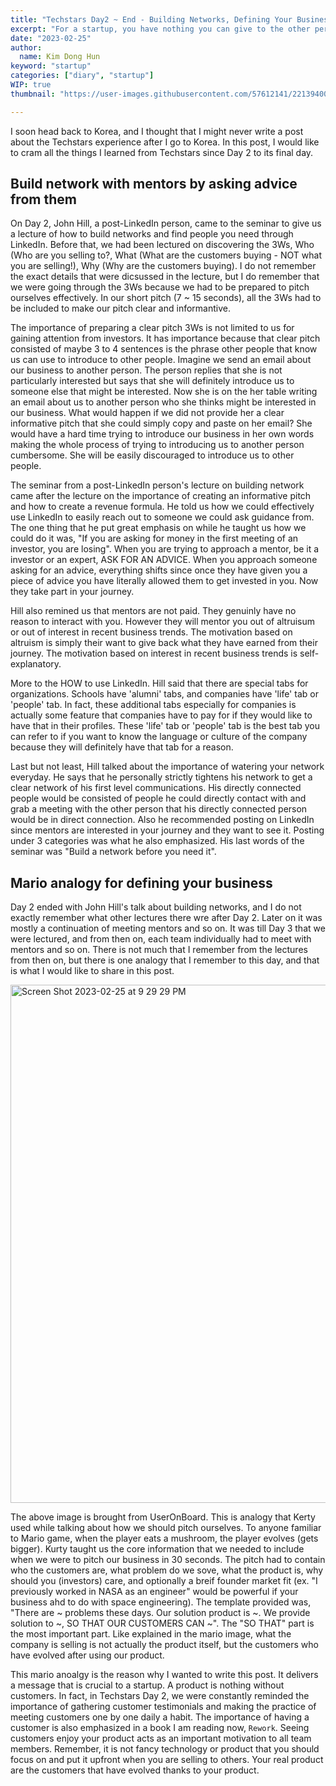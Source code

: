 ```yaml
---
title: "Techstars Day2 ~ End - Building Networks, Defining Your Business"
excerpt: "For a startup, you have nothing you can give to the other person when you want to reach out to them. However when you seek advice from the other person, the story gets a little different, and there will be a deep connection between you and the mentor. We also had practices on pitching ourselves. To pitch ourselves, we had to know the product that we were selling. The product of a company is not what the company actually sells. The customers who have evolved thanks to your product are your real products."
date: "2023-02-25"
author:
  name: Kim Dong Hun
keyword: "startup"
categories: ["diary", "startup"]
WIP: true
thumbnail: "https://user-images.githubusercontent.com/57612141/221394006-cb351e49-943b-483b-bd80-167610cbc10c.png"

---
```


I soon head back to Korea, and I thought that I might never write a post about the Techstars experience after I go to Korea. In this post, I would like to cram all the things I learned from Techstars since Day 2 to its final day.

## Build network with mentors by asking advice from them

  On Day 2, John Hill, a post-LinkedIn person, came to the seminar to give us a lecture of how to build networks and find people you need through LinkedIn. Before that, we had been lectured on discovering the 3Ws, Who (Who are you selling to?, What (What are the customers buying - NOT what you are selling!), Why (Why are the customers buying). I do not remember the exact details that were dicsussed in the lecture, but I do remember that we were going through the 3Ws because we had to be prepared to pitch ourselves effectively. In our short pitch (7 ~ 15 seconds), all the 3Ws had to be included to make our pitch clear and informantive.
  
  The importance of preparing a clear pitch 3Ws is not limited to us for gaining attention from investors. It has importance because that clear pitch consisted of maybe 3 to 4 sentences is the phrase other people that know us can use to introduce to other people. Imagine we send an email about our business to another person. The person replies that she is not particularly interested but says that she will definitely introduce us to someone else that might be interested. Now she is on the her table writing an email about us to another person who she thinks might be interested in our business. What would happen if we did not provide her a clear informative pitch that she could simply copy and paste on her email? She would have a hard time trying to introduce our business in her own words making the whole process of trying to introducing us to another person cumbersome. She will be easily discouraged to introduce us to other people. 

  The seminar from a post-LinkedIn person's lecture on building network came after the lecture on the importance of creating an informative pitch and how to create a revenue formula. He told us how we could effectively use LinkedIn to easily reach out to someone we could ask guidance from. The one thing that he put great emphasis on while he taught us how we could do it was, "If you are asking for money in the first meeting of an investor, you are losing". When you are trying to approach a mentor, be it a investor or an expert, ASK FOR AN ADVICE. When you approach someone asking for an advice, everything shifts since once they have given you a piece of advice you have literally allowed them to get invested in you. Now they take part in your journey. 
  
  Hill also remined us that mentors are not paid. They genuinly have no reason to interact with you. However they will mentor you out of altruisum or out of interest in recent business trends. The motivation based on altruism is simply their want to give back what they have earned from their journey. The motivation based on interest in recent business trends is self-explanatory. 
  
  More to the HOW to use LinkedIn. Hill said that there are special tabs for organizations. Schools have 'alumni' tabs, and companies have 'life' tab or 'people' tab. In fact, these additional tabs especially for companies is actually some feature that companies have to pay for if they would like to have that in their profiles. These 'life' tab or 'people' tab is the best tab you can refer to if you want to know the language or culture of the company because they will definitely have that tab for a reason. 
  
  Last but not least, Hill talked about the importance of watering your network everyday. He says that he personally strictly tightens his network to get a clear network of his first level communications. His directly connected people would be consisted of people he could directly contact with and grab a meeting with the other person that his directly connected person would be in direct connection. Also he recommended posting on LinkedIn since mentors are interested in your journey and they want to see it. Posting under 3 categories was what he also emphasized. His last words of the seminar was "Build a network before you need it".
  
## Mario analogy for defining your business

  Day 2 ended with John Hill's talk about building networks, and I do not exactly remember what other lectures there wre after Day 2. Later on it was mostly a continuation of meeting mentors and so on. It was till Day 3 that we were lectured, and from then on, each team individually had to meet with mentors and so on. There is not much that I remember from the lectures from then on, but there is one analogy that I remember to this day, and that is what I would like to share in this post.
  
<img width="829" alt="Screen Shot 2023-02-25 at 9 29 29 PM" src="https://user-images.githubusercontent.com/57612141/221394006-cb351e49-943b-483b-bd80-167610cbc10c.png">

  The above image is brought from UserOnBoard. This is analogy that Kerty used while talking about how we should pitch ourselves. To anyone familiar to Mario game, when the player eats a mushroom, the player evolves (gets bigger). Kurty taught us the core information that we needed to include when we were to pitch our business in 30 seconds. The pitch had to contain who the customers are, what problem do we sove, what the product is, why should you (investors) care, and optionally a breif founder market fit (ex. "I previously worked in NASA as an engineer" would be powerful if your business ahd to do with space engineering). The template provided was, "There are ~ problems these days. Our solution product is ~. We provide solution to ~, SO THAT OUR CUSTOMERS CAN ~". The "SO THAT" part is the most important part. Like explained in the mario image, what the company is selling is not actually the product itself, but the customers who have evolved after using our product.
  
  This mario anoalgy is the reason why I wanted to write this post. It delivers a message that is crucial to a startup. A product is nothing without customers. In fact, in Techstars Day 2, we were constantly reminded the importance of gathering customer testimonials and making the practice of meeting customers one by one daily a habit. The importance of having a customer is also emphasized in a book I am reading now, `Rework`. Seeing customers enjoy your product acts as an important motivation to all team members. Remember, it is not fancy technology or product that you should focus on and put it upfront when you are selling to others. Your real product are the customers that have evolved thanks to your product.
  
  
  
